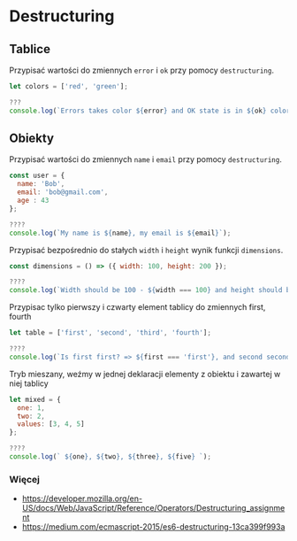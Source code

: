 # Destructuring

## Tablice

Przypisać wartości do zmiennych `error` i `ok` przy pomocy `destructuring`.

```javascript
let colors = ['red', 'green'];

???
console.log(`Errors takes color ${error} and OK state is in ${ok} color`);
```

## Obiekty

Przypisać wartości do zmiennych `name` i `email` przy pomocy `destructuring`.

```javascript
const user = { 
  name: 'Bob', 
  email: 'bob@gmail.com',
  age : 43
};

????
console.log(`My name is ${name}, my email is ${email}`);
```

Przypisać bezpośrednio do stałych `width` i `height` wynik funkcji `dimensions`.

```javascript
const dimensions = () => ({ width: 100, height: 200 });

????
console.log(`Width should be 100 - ${width === 100} and height should be 200 ${height === 200}`);
```

Przypisac tylko pierwszy i czwarty element tablicy do zmiennych first, fourth

```javascript
let table = ['first', 'second', 'third', 'fourth'];

????
console.log(`Is first first? => ${first === 'first'}, and second second? => ${second === 'second'}`);
```

Tryb mieszany, weźmy w jednej deklaracji elementy z obiektu i zawartej w niej tablicy

```javascript
let mixed = {
  one: 1,
  two: 2,
  values: [3, 4, 5]
};

????
console.log(` ${one}, ${two}, ${three}, ${five} `);
```
### Więcej
- https://developer.mozilla.org/en-US/docs/Web/JavaScript/Reference/Operators/Destructuring_assignment
- https://medium.com/ecmascript-2015/es6-destructuring-13ca399f993a
